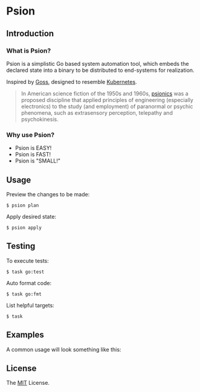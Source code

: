 # Psion

## Introduction

### What is Psion?

Psion is a simplistic Go based system automation tool, which embeds the
declared state into a binary to be distributed to end-systems for realization.

Inspired by [Goss][], designed to resemble [Kubernetes][].

> In American science fiction of the 1950s and 1960s, [psionics][] was a proposed
  discipline that applied principles of engineering (especially electronics) to
  the study (and employment) of paranormal or psychic phenomena, such as
  extrasensory perception, telepathy and psychokinesis.

### Why use Psion?

* Psion is EASY!
* Psion is FAST!
* Psion is "SMALL!"

## Usage

Preview the changes to be made:

    $ psion plan

Apply desired state:

    $ psion apply

## Testing

To execute tests:

    $ task go:test

Auto format code:

    $ task go:fmt

List helpful targets:

    $ task

## Examples

A common usage will look something like this:

## License

The [MIT][] License.

[Goss]: https://github.com/goss-org/goss
[Kubernetes]: https://kubernetes.io/
[psionics]: https://en.wikipedia.org/wiki/Psionics
[MIT]: LICENSE

